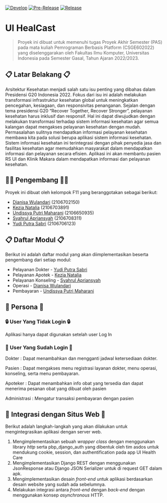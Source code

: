[![Develop](https://github.com/UI-HealCast/F11-UIHealCast-mobile/actions/workflows/develop.yml/badge.svg)](https://github.com/UI-HealCast/F11-UIHealCast-mobile/actions/workflows/develop.yml)
[![Pre-Release](https://github.com/UI-HealCast/F11-UIHealCast-mobile/actions/workflows/pre-release.yml/badge.svg)](https://github.com/UI-HealCast/F11-UIHealCast-mobile/actions/workflows/pre-release.yml)
[![Release](https://github.com/UI-HealCast/F11-UIHealCast-mobile/actions/workflows/release.yml/badge.svg)](https://github.com/UI-HealCast/F11-UIHealCast-mobile/actions/workflows/release.yml)

# UI HealCast

> Proyek ini dibuat untuk memenuhi tugas Proyek Akhir Semester (PAS)
> pada mata kuliah Pemrograman Berbasis Platform (CSGE602022) yang
> diselenggarakan oleh Fakultas Ilmu Komputer, Universitas Indonesia
> pada Semester Gasal, Tahun Ajaran 2022/2023.

## 📋 Latar Belakang 📋
Arsitektur Kesehatan menjadi salah satu isu penting yang dibahas dalam Presidensi G20 Indonesia 2022. Fokus dari isu ini adalah melakukan transformasi infrastruktur kesehatan global untuk meningkatkan pencegahan, kesiagaan, dan responsivitas penanganan. Sejalan dengan tema presidensi G20 “Recover Together, Recover Stronger”, pelayanan kesehatan harus inklusif dan responsif. Hal ini dapat diwujudkan dengan melakukan transformasi terhadap sistem informasi kesehatan agar semua kalangan dapat mengakses pelayanan kesehatan dengan mudah.
Permasalahan sulitnya mendapatkan informasi pelayanan kesehatan membawa kita pada solusi berupa aplikasi sistem informasi kesehatan. Sistem informasi kesehatan ini terintegrasi dengan pihak penyedia jasa dan fasilitas kesehatan agar memudahkan masyarakat dalam mendapatkan informasi dan pelayanan secara efisien. Aplikasi ini akan membantu pasien RS UI dan Klinik Makara dalam mendapatkan informasi dan pelayanan kesehatan.
 
## 👨‍💻 Pengembang 👩‍💻
Proyek ini dibuat oleh kelompok F11 yang beranggotakan sebagai berikut:
- [Dianisa Wulandari](https://github.com/dianisa) (2106702150)
- [Kezia Natalia](https://github.com/kezianatalia) (2106703891)
- [Undissya Putri Maharani](https://github.com/UndissyaPutri) (2106650935)
- [Syahrul Apriansyah](https://github.com/SyahrulApr86) (2106708311)
- [Yudi Putra Sabri](https://github.com/yudiptr) (2106706123)

## 📋 Daftar Modul 📋
Berikut ini adalah daftar modul yang akan diimplementasikan beserta pengembang dari setiap modul:
- Pelayanan Dokter - [Yudi Putra Sabri](https://github.com/yudiptr)
- Pelayanan Apotek - [Kezia Natalia](https://github.com/kezianatalia)
- Pelayanan Konseling - [Syahrul Apriansyah](https://github.com/SyahrulApr86)
- Operasi - [Dianisa Wulandari](https://github.com/dianisa)
- Pembayaran - [Undissya Putri Maharani](https://github.com/UndissyaPutri)

## 👥 Persona 👥
### 🔒 User Yang Tidak Login 🔒
Aplikasi hanya dapat digunakan setelah user Log In

### 🔑 User Yang Sudah Login 🔑

Dokter :
Dapat menambahkan dan mengganti jadwal ketersediaan dokter.

Pasien :
Dapat mengakses menu registrasi layanan dokter, menu operasi, konseling, serta menu pembayaran.

Apoteker :
Dapat menambahkan info obat yang tersedia dan dapat menerima pesanan obat yang dibuat oleh pasien

Administrasi :
Mengatur transaksi pembayaran dengan pasien


## 🔗 Integrasi dengan Situs Web 🔗
Berikut adalah langkah-langkah yang akan dilakukan untuk mengintegrasikan aplikasi dengan server web.

1. Mengimplementasikan sebuah _wrapper class_ dengan menggunakan library _http_ serta pbp_django_auth yang dibentuk oleh tim asdos untuk mendukung cookie, session, dan authentification pada app UI Health Care
2. Mengimplementasikan Django REST dengan menggunakan JsonResponse atau Django JSON Serializer untuk di request GET dalam apk.
3. Mengimplementasikan desain _front-end_ untuk aplikasi berdasarkan desain website yang sudah ada sebelumnya.
4. Melakukan integrasi antara _front-end_ dengan _back-end_ dengan menggunakan konsep _asynchronous_ HTTP.

